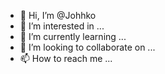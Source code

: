 - 👋 Hi, I’m @Johhko
- 👀 I’m interested in ...
- 🌱 I’m currently learning ...
- 💞️ I’m looking to collaborate on ...
- 📫 How to reach me ...

<!---
Johhko/Johhko is a ✨ special ✨ repository because its `README.md` (this file) appears on your GitHub profile.
You can click the Preview link to take a look at your changes.
--->
